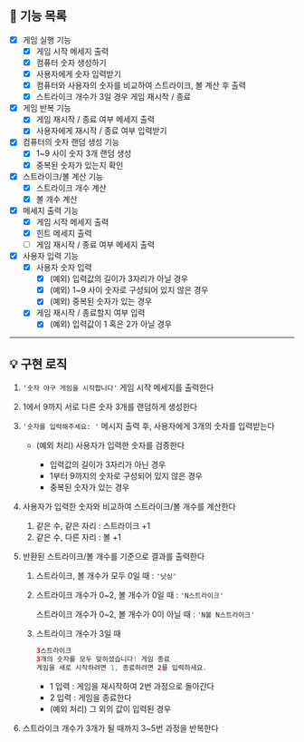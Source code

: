 ## 🚀 기능 목록

- [x]  게임 실행 기능
    - [x]  게임 시작 메세지 출력
    - [x]  컴퓨터 숫자 생성하기
    - [x]  사용자에게 숫자 입력받기
    - [x]  컴퓨터와 사용자의 숫자를 비교하여 스트라이크, 볼 계산 후 출력
    - [x]  스트라이크 개수가 3일 경우 게임 재시작 / 종료
- [x]  게임 반복 기능
    - [x]  게임 재시작 / 종료 여부 메세지 출력
    - [x]  사용자에게 재시작 / 종료 여부 입력받기
- [x]  컴퓨터의 숫자 랜덤 생성 기능
    - [x]  1~9 사이 숫자 3개 랜덤 생성
    - [x]  중복된 숫자가 있는지 확인
- [x]  스트라이크/볼 계산 기능
    - [x]  스트라이크 개수 계산
    - [x]  볼 개수 계산
- [x]  메세지 출력 기능
    - [x]  게임 시작 메세지 출력
    - [x]  힌트 메세지 출력
    - [ ]  게임 재시작 / 종료 여부 메세지 출력
- [x]  사용자 입력 기능
    - [x]  사용자 숫자 입력
        - [x]  (예외) 입력값의 길이가 3자리가 아닐 경우
        - [x]  (예외) 1~9 사이 숫자로 구성되어 있지 않은 경우
        - [x]  (예외) 중복된 숫자가 있는 경우
    - [x]  게임 재시작 / 종료할지 여부 입력
        - [x]  (예외) 입력값이 1 혹은 2가 아닐 경우

---

## 💡 구현 로직

1. `'숫자 야구 게임을 시작합니다'` 게임 시작 메세지를 출력한다
2. 1에서 9까지 서로 다른 숫자 3개를 랜덤하게 생성한다
3. `'숫자를 입력해주세요: '`  메시지 출력 후, 사용자에게 3개의 숫자를 입력받는다

    - (예외 처리) 사용자가 입력한 숫자를 검증한다

        - 입력값의 길이가 3자리가 아닌 경우
        - 1부터 9까지의 숫자로 구성되어 있지 않은 경우
        - 중복된 숫자가 있는 경우
4. 사용자가 입력한 숫자와 비교하여 스트라이크/볼 개수를 계산한다
    1. 같은 수, 같은 자리 : 스트라이크 +1
    2. 같은 수, 다른 자리 : 볼 +1
5. 반환된 스트라이크/볼 개수를 기준으로 결과를 출력한다
    1. 스트라이크, 볼 개수가 모두 0일 때 : `'낫싱'`
    2. 스트라이크 개수가 0~2, 볼 개수가 0일 때 : `'N스트라이크'`

       스트라이크 개수가 0~2, 볼 개수가 0이 아닐 때 : `'N볼 N스트라이크'`

    3. 스트라이크 개수가 3일 때

        ```java
        3스트라이크
        3개의 숫자를 모두 맞히셨습니다! 게임 종료
        게임을 새로 시작하려면 1, 종료하려면 2를 입력하세요.
        ```

        - 1 입력 : 게임을 재시작하여 2번 과정으로 돌아간다
        - 2 입력 : 게임을 종료한다
        - (예외 처리) 그 외의 값이 입력된 경우
6. 스트라이크 개수가 3개가 될 때까지 3~5번 과정을 반복한다